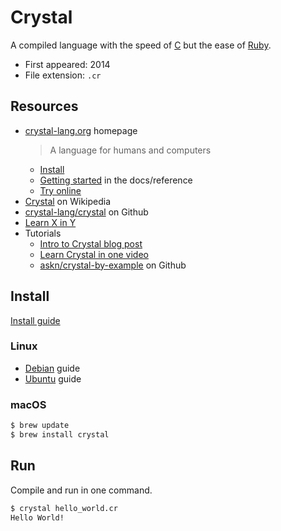 # Crystal

A compiled language with the speed of [C](../C/) but the ease of [Ruby](../Ruby/).

- First appeared: 2014
- File extension: `.cr`


## Resources

- [crystal-lang.org](https://crystal-lang.org/) homepage
    > A language for humans and computers
    - [Install](https://crystal-lang.org/install/)
    - [Getting started](https://crystal-lang.org/reference/getting_started/) in the docs/reference
    - [Try online](https://play.crystal-lang.org/#/cr)
- [Crystal](https://en.wikipedia.org/wiki/Crystal_(programming_language)) on Wikipedia
- [crystal-lang/crystal](https://github.com/crystal-lang/crystal) on Github
- [Learn X in Y](https://learnxinyminutes.com/docs/crystal/)
- Tutorials
    - [Intro to Crystal blog post](https://rollout.io/blog/an-introduction-to-crystal-fast-as-c-slick-as-ruby/)
    - [Learn Crystal in one video](https://www.youtube.com/watch?v=DxFP-Wjqtsc)
    - [askn/crystal-by-example](https://github.com/askn/crystal-by-example) on Github


## Install

[Install guide](https://crystal-lang.org/install/)

### Linux

- [Debian](https://crystal-lang.org/install/on_debian/) guide
- [Ubuntu](https://crystal-lang.org/install/on_ubuntu/) guide


### macOS

```sh
$ brew update
$ brew install crystal
```

## Run

Compile and run in one command.

```sh
$ crystal hello_world.cr
Hello World!
```
